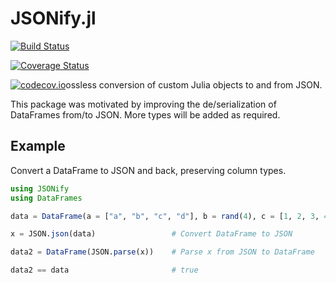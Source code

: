 # JSONify.jl

[![Build Status](https://travis-ci.org/joshbode/JSONify.jl.svg?branch=master)](https://travis-ci.org/joshbode/JSONify.jl)

[![Coverage Status](https://coveralls.io/repos/joshbode/JSONify.jl/badge.svg?branch=master&service=github)](https://coveralls.io/github/joshbode/JSONify.jl?branch=master)

[![codecov.io](http://codecov.io/github/joshbode/JSONify.jl/coverage.svg?branch=master)](http://codecov.io/github/joshbode/JSONify.jl?branch=master)ossless conversion of custom Julia objects to and from JSON.

This package was motivated by improving the de/serialization of DataFrames
from/to JSON. More types will be added as required.

## Example

Convert a DataFrame to JSON and back, preserving column types.

```julia
using JSONify
using DataFrames

data = DataFrame(a = ["a", "b", "c", "d"], b = rand(4), c = [1, 2, 3, 4])

x = JSON.json(data)                 # Convert DataFrame to JSON

data2 = DataFrame(JSON.parse(x))    # Parse x from JSON to DataFrame

data2 == data                       # true
```
